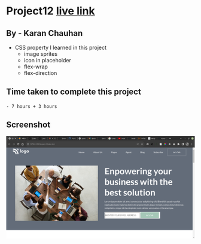 # Project12 [live link](https://css-projects-12.netlify.app/)

## By - Karan Chauhan

- CSS property I learned in this project
    - image sprites
    - icon in placeholder
    - flex-wrap
    - flex-direction

## Time taken to complete this project
    - 7 hours + 3 hours

## Screenshot
![image](project12.png)
